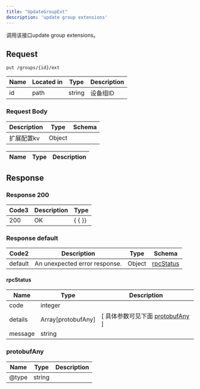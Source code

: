 ```yaml
---
title: "UpdateGroupExt"
description: 'update group extensions'
---
```

调用该接口update group extensions。

## Request


```
put /groups/{id}/ext
```

| Name | Located in | Type | Description | 
| ---- | ---------- | ----------- | ----------- | 
| id | path | string | 设备组ID |  

### Request Body 
| Description | Type | Schema |
| ----------- | ------ | ------ |
| 扩展配置kv | Object | [](#) |

#### 

| Name | Type | Description | 
| ---- | ---- | ----------- |  



## Response

### Response  200
| Code3 | Description | Type | 
| ---- | ----------- | ------ | 
| 200 | OK | {   { }} |

### Response  default 
| Code2 | Description | Type | Schema |
| ---- | ----------- | ------ | ------ |
| default | An unexpected error response. | Object | [rpcStatus](#rpcStatus) |

#### rpcStatus

| Name | Type | Description | 
| ---- | ---- | ----------- |     
| code | integer |  |          
| details | Array[protobufAny] |  [ 具体参数可见下面 [protobufAny](#protobufAny) ] |       
| message | string |  |   

### protobufAny
| Name | Type | Description | 
| ---- | ---- | ----------- |     
| @type | string |  |   



